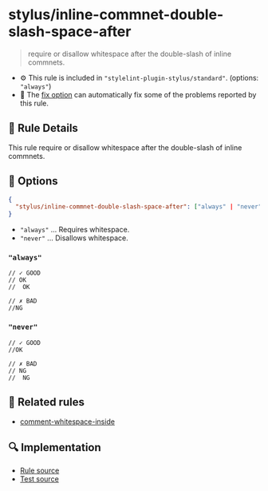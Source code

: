 # stylus/inline-commnet-double-slash-space-after

> require or disallow whitespace after the double-slash of inline commnets.

- :gear: This rule is included in `"stylelint-plugin-stylus/standard"`. (options: `"always"`)
- :wrench: The [fix option](https://stylelint.io/user-guide/usage/options#fix) can automatically fix some of the problems reported by this rule.

## :book: Rule Details

This rule require or disallow whitespace after the double-slash of inline commnets.

## :wrench: Options

```json
{
  "stylus/inline-commnet-double-slash-space-after": ["always" | "never"]
}
```

- `"always"` ... Requires whitespace.
- `"never"` ... Disallows whitespace.

### `"always"`

```styl
// ✓ GOOD
// OK
//  OK

// ✗ BAD
//NG
```

### `"never"`

```styl
// ✓ GOOD
//OK

// ✗ BAD
// NG
//  NG
```

## :couple: Related rules

- [comment-whitespace-inside]

[comment-whitespace-inside]: https://stylelint.io/user-guide/rules/comment-whitespace-inside

## :mag: Implementation

- [Rule source](https://github.com/ota-meshi/stylelint-plugin-stylus/blob/master/lib/rules/inline-commnet-double-slash-space-after.js)
- [Test source](https://github.com/ota-meshi/stylelint-plugin-stylus/blob/master/tests/lib/rules/inline-commnet-double-slash-space-after.js)
